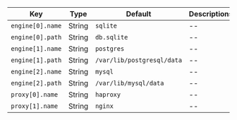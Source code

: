 | Key | Type | Default | Descriptions |
| --- | -----| ------- | ----------- |
| `engine[0].name` | String | `sqlite` | -- |
| `engine[0].path` | String | `db.sqlite` | -- |
| `engine[1].name` | String | `postgres` | -- |
| `engine[1].path` | String | `/var/lib/postgresql/data` | -- |
| `engine[2].name` | String | `mysql` | -- |
| `engine[2].path` | String | `/var/lib/mysql/data` | -- |
| `proxy[0].name` | String | `haproxy` | -- |
| `proxy[1].name` | String | `nginx` | -- |
